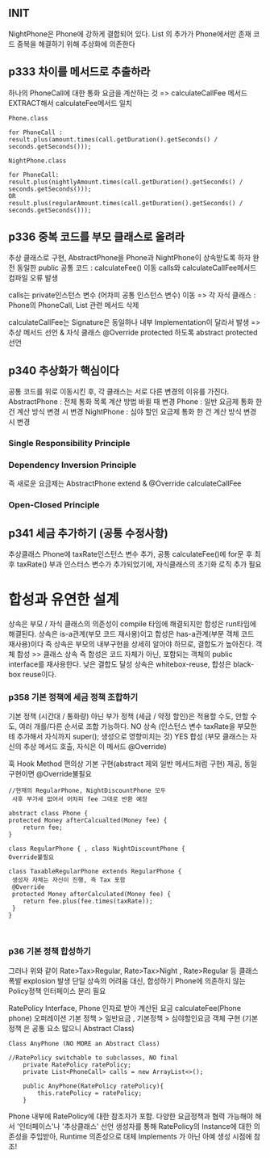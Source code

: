 ## INIT
NightPhone은 Phone에 강하게 결합되어 있다. 
List<PhoneCall> 의 추가가 Phone에서만 존재
코드 중복을 해결하기 위해 추상화에 의존한다 

## p333 차이를 메서드로 추출하라
하나의 PhoneCall에 대한 통화 요금을 계산하는 것 
=> calculateCallFee 메서드 EXTRACT해서 calculateFee메서드 일치
```
Phone.class

for PhoneCall :
result.plus(amount.times(call.getDuration().getSeconds() / seconds.getSeconds()));

NightPhone.class

for PhoneCall:
result.plus(nightlyAmount.times(call.getDuration().getSeconds() / seconds.getSeconds()));
OR
result.plus(regularAmount.times(call.getDuration().getSeconds() / seconds.getSeconds()));

```
## p336 중복 코드를 부모 클래스로 올려라 
추상 클래스로 구현, AbstractPhone을 Phone과 NightPhone이 상속받도록 하자
완전 동일한 public 공통 코드 : calculateFee() 이동
calls와 calculateCallFee메서드 컴파일 오류 발생

calls는 private인스턴스 변수 (어차피 공통 인스턴스 변수) 이동
=> 각 자식 클래스 : Phone의 PhoneCall, List<PhoneCall> 관련 메서드 삭제

calculateCallFee는 Signature은 동일하나 내부 Implementation이 달라서 발생 
 => 추상 메서드 선언 & 자식 클래스 @Override protected 하도록 abstract protected 선언 

## p340 추상화가 핵심이다
공통 코드를 위로 이동시킨 후, 각 클래스는 서로 다른 변경의 이유를 가진다.
AbstractPhone : 전체 통화 목록 계산 방법 바뀔 때 변경 
Phone : 일반 요금제 통화 한 건 계산 방식 변경 시 변경 
NightPhone : 심야 할인 요금제 통화 한 건 계산 방식 변경 시 변경 

### Single Responsibility Principle
### Dependency Inversion Principle 
즉 새로운 요금제는 AbstractPhone extend & @Override calculateCallFee 
### Open-Closed Principle

## p341 세금 추가하기 (공통 수정사항)
추상클래스 Phone에 taxRate인스턴스 변수 추가, 공통 calculateFee()에 for문 후 최후 taxRate() 부과
인스터스 변수가 추가되었기에, 자식클래스의 초기화 로직 추가 필요

# 합성과 유연한 설계 
상속은 부모 / 자식 클래스의 의존성이 compile 타임에 해결되지만 
합성은 run타임에 해결된다. 상속은 is-a관계(부모 코드 재사용)이고 합성은 has-a관계(부분 객체 코드 재사용)이다
즉 상속은 부모의 내부구현을 상세히 알아야 하므로, 결합도가 높아진다. 객체 합성 >> 클래스 상속 
즉 합성은 코드 자체가 아닌, 포함되는 객체의 public interface를 재사용한다. 낮은 결합도 달성 
상속은 whitebox-reuse, 합성은 black-box reuse이다. 

### p358 기본 정책에 세금 정책 조합하기
기본 정책 (시간대 / 통화량) 아닌 부가 정책 (세금 / 약정 할인)은 적용할 수도, 안할 수도, 여러 개를/다른 순서로 조합 가능하다.
NO 상속 (인스턴스 변수 taxRate을 부모한테 추가해서 자식까지 super(); 생성으로 영향미치는 것)
YES 합성 (부모 클래스는 자신의 추상 메서드 호출, 자식은 이 메서드 @Override) 

훅 Hook Method 편의상 기본 구현(abstract 제외 일반 메서드처럼 구현) 제공, 동일 구현이면 @Override불필요
```
//현재의 RegularPhone, NightDiscountPhone 모두 
 사후 부가세 없어서 어차피 fee 그대로 반환 예정 

abstract class Phone {
protected Money afterCalcualted(Money fee) {
    return fee;
}

class RegularPhone { , class NightDiscountPhone { 
Override불필요 

class TaxableRegularPhone extends RegularPhone { 
 생성자 자체는 자신이 진행, 즉 Tax 포함 
 @Override 
 protected Money afterCalculated(Money fee) {
    return fee.plus(fee.times(taxRate));
 }
}



```
### p36 기본 정책 합성하기 
그러나 위와 같이 Rate>Tax>Regular, Rate>Tax>Night , Rate>Regular 등 클래스폭발 explosion 발생
단일 상속의 어려움 대신, 합성하기 Phone에 의존하지 않는 Policy정책 인터페이스 분리 필요 

RatePolicy Interface, Phone 인자로 받아 계산된 요금 calculateFee(Phone phone) 오퍼레이션
기본 정책 > 일반요금 , 기본정책 > 심야할인요금 객체 구현 (기본정책 은 공통 요소 많으니 Abstract Class)

```
Class AnyPhone (NO MORE an Abstract Class)

//RatePolicy switchable to subclasses, NO final
    private RatePolicy ratePolicy;
    private List<PhoneCall> calls = new ArrayList<>();

    public AnyPhone(RatePolicy ratePolicy){
        this.ratePolicy = ratePolicy;
    }
```
Phone 내부에 RatePolicy에 대한 참조자가 포함. 다양한 요금정책과 협력 가능해야 해서 '인터페이스'나 '추상클래스' 선언
생성자를 통해 RatePolicy의 Instance에 대한 의존성을 주입받아, Runtime 의존성으로 대체 
Implements 가 아닌 아예 생성 시점에 참조! 